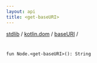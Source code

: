 ```yaml
---
layout: api
title: <get-baseURI>
---
```

[stdlib](../../index.html) / [kotlin.dom](../index.html) / [baseURI](index.html) / [<get-baseURI>](_get-baseURI_.html)

# <get-baseURI>

```
fun Node.<get-baseURI>(): String
```
